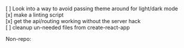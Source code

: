 [ ] Look into a way to avoid passing theme around for light/dark mode<br>
[x] make a linting script<br>
[x] get the api/routing working without the server hack<br>
[ ] cleanup un-needed files from create-react-app<br>

Non-repo:
